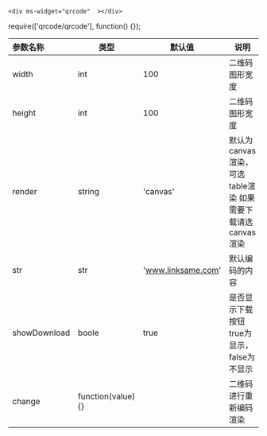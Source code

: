 `<div ms-widget="qrcode"  ></div>`   

 require(['qrcode/qrcode'], function() {});

| 参数名称  |     类型|  默认值  |说明     |
| :--------  |  ------- | ------| -------- |
|width| int| 100 | 二维码图形宽度 |
|height| int| 100 |  二维码图形宽度 |
|render| string|'canvas' |默认为canvas渲染，可选table渲染 如果需要下载请选canvas渲染 |
|str| str|'www.linksame.com' |默认编码的内容 |
|showDownload| boole|true | 是否显示下载按钮 true为显示，false为不显示|
|change| function(value){}| | 二维码进行重新编码渲染|